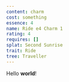 ```yaml
---
content: charm
cost: something
essence: 4
name: Ride e4 Charm 1
rating: 4
requires: []
splat: Second Sunrise
trait: Ride
tree: Traveller
---
```


Hello **world**!
